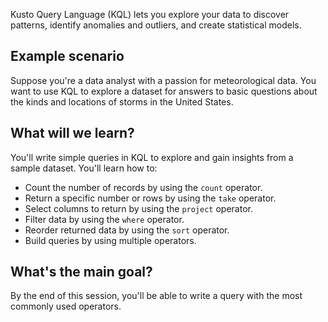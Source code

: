Kusto Query Language (KQL) lets you explore your data to discover patterns, identify anomalies and outliers, and create statistical models.

## Example scenario

Suppose you're a data analyst with a passion for meteorological data. You want to use KQL to explore a dataset for answers to basic questions about the kinds and locations of storms in the United States.

## What will we learn?

You'll write simple queries in KQL to explore and gain insights from a sample dataset. You'll learn how to:

- Count the number of records by using the `count` operator.
- Return a specific number or rows by using the `take` operator.
- Select columns to return by using the `project` operator.
- Filter data by using the `where` operator.
- Reorder returned data by using the `sort` operator.
- Build queries by using multiple operators.

## What's the main goal?

By the end of this session, you'll be able to write a query with the most commonly used operators.